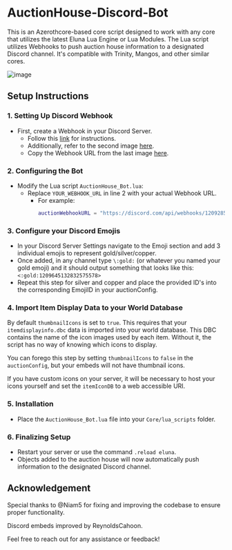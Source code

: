 # AuctionHouse-Discord-Bot

This is an Azerothcore-based core script designed to work with any core that utilizes the latest Eluna Lua Engine or Lua Modules. The Lua script utilizes Webhooks to push auction house information to a designated Discord channel. It's compatible with Trinity, Mangos, and other similar cores.

![image](https://github.com/MithrasOfficial/AuctionHouse-Discord-Bot/assets/2556251/0594dfe7-858a-4c3f-b630-f5aaeec4b5a3)

## Setup Instructions

### 1. Setting Up Discord Webhook
- First, create a Webhook in your Discord Server.
  - Follow this [link](https://ibb.co/MM1WzTG) for instructions.
  - Additionally, refer to the second image [here](https://ibb.co/QMsJBB7).
  - Copy the Webhook URL from the last image [here](https://ibb.co/vQm0Xb7).

### 2. Configuring the Bot
- Modify the Lua script `AuctionHouse_Bot.lua`:
  - Replace `YOUR_WEBHOOK_URL` in line 2 with your actual Webhook URL.
    - For example:
      ```lua
      auctionWebhookURL = "https://discord.com/api/webhooks/1209285815771992114/ILp_CrQINbruBCCh_M-FvWi4UfpQeN0mk0GMRtXXRQQQKM08iXXMf8KasWi2rBbEvx_A",
      ```
### 3. Configure your Discord Emojis
- In your Discord Server Settings navigate to the Emoji section and add 3 individual emojis to represent gold/silver/copper.
- Once added, in any channel type `\:gold:` (or whatever you named your gold emoji) and it should output something that looks like this: `<:gold:1209645132832575578>`
- Repeat this step for silver and copper and place the provided ID's into the corresponding EmojiID in your auctionConfig.

### 4. Import Item Display Data to your World Database
By default `thumbnailIcons` is set to `true`. This requires that your `itemdisplayinfo.dbc` data is imported into your world database. This DBC contains the name of the icon images used by each item. Without it, the script has no way of knowing which icons to display.

You can forego this step by setting `thumbnailIcons` to `false` in the `auctionConfig`, but your embeds will not have thumbnail icons.

If you have custom icons on your server, it will be necessary to host your icons yourself and set the `itemIconDB` to a web accessible URI.

### 5. Installation
- Place the `AuctionHouse_Bot.lua` file into your `Core/lua_scripts` folder.

### 6. Finalizing Setup
- Restart your server or use the command `.reload eluna`.
- Objects added to the auction house will now automatically push information to the designated Discord channel.

## Acknowledgement
Special thanks to @Niam5 for fixing and improving the codebase to ensure proper functionality.

Discord embeds improved by ReynoldsCahoon.

Feel free to reach out for any assistance or feedback!
